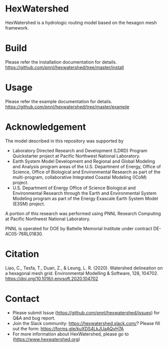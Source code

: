 # HexWatershed

HexWatershed is a hydrologic routing model based on the hexagon mesh framework.

# Build
Please refer the installation documentation for details.
https://github.com/pnnl/hexwatershed/tree/master/install

# Usage
Please refer the example documentation for details.
https://github.com/pnnl/hexwatershed/tree/master/example


# Acknowledgement
The model described in this repository was supported by

* Laboratory Directed Research and Development (LDRD) Program Quickstarter project at Pacific Northwest National Laboratory. 
* Earth System Model Development and Regional and Global Modeling and Analysis program areas of the U.S. Department of Energy, Office of Science, Office of Biological and Environmental Research as part of the multi-program, collaborative Integrated Coastal Modeling (ICoM) project.
* U.S. Department of Energy Office of Science Biological and Environmental Research through the Earth and Environmental System Modeling program as part of the Energy Exascale Earth System Model (E3SM) project. 

A portion of this research was performed using PNNL Research Computing at Pacific Northwest National Laboratory. 

PNNL is operated for DOE by Battelle Memorial Institute under contract DE-AC05-76RL01830.

# Citation

Liao, C., Tesfa, T., Duan, Z., & Leung, L. R. (2020). Watershed delineation on a hexagonal mesh grid. Environmental Modelling & Software, 128, 104702. https://doi.org/10.1016/j.envsoft.2020.104702

# Contact

* Please submit Issue (https://github.com/pnnl/hexwatershed/issues) for Q&A and bug report.
* Join the Slack community: https://hexwatershed.slack.com/? Please fill out the form: https://forms.gle/kuXDS4LkJUaAQvH7A
* For more information about HexWatershed, please go to (https://www.hexwatershed.org)

